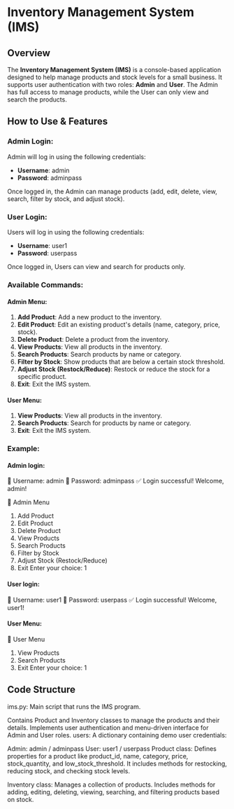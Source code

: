 # Inventory Management System (IMS)

## Overview

The **Inventory Management System (IMS)** is a console-based application designed to help manage products and stock levels for a small business. It supports user authentication with two roles: **Admin** and **User**. The Admin has full access to manage products, while the User can only view and search the products.

## How to Use & Features

### Admin Login:
Admin will log in using the following credentials:

- **Username**: admin
- **Password**: adminpass

Once logged in, the Admin can manage products (add, edit, delete, view, search, filter by stock, and adjust stock).

### User Login:
Users will log in using the following credentials:

- **Username**: user1
- **Password**: userpass

Once logged in, Users can view and search for products only.

### Available Commands:

#### Admin Menu:
1. **Add Product**: Add a new product to the inventory.
2. **Edit Product**: Edit an existing product's details (name, category, price, stock).
3. **Delete Product**: Delete a product from the inventory.
4. **View Products**: View all products in the inventory.
5. **Search Products**: Search products by name or category.
6. **Filter by Stock**: Show products that are below a certain stock threshold.
7. **Adjust Stock (Restock/Reduce)**: Restock or reduce the stock for a specific product.
8. **Exit**: Exit the IMS system.

#### User Menu:
1. **View Products**: View all products in the inventory.
2. **Search Products**: Search for products by name or category.
3. **Exit**: Exit the IMS system.

### Example:


 #### Admin login:

👤 Username: admin
🔑 Password: adminpass
✅ Login successful! Welcome, admin!

🔧 Admin Menu
1. Add Product
2. Edit Product
3. Delete Product
4. View Products
5. Search Products
6. Filter by Stock
7. Adjust Stock (Restock/Reduce)
8. Exit
Enter your choice: 1

#### User login:


👤 Username: user1
🔑 Password: userpass
✅ Login successful! Welcome, user1!

#### User Menu:

👤 User Menu
1. View Products
2. Search Products
3. Exit
Enter your choice: 1

## Code Structure
ims.py: Main script that runs the IMS program.

Contains Product and Inventory classes to manage the products and their details.
Implements user authentication and menu-driven interface for Admin and User roles.
users: A dictionary containing demo user credentials:

Admin: admin / adminpass
User: user1 / userpass
Product class: Defines properties for a product like product_id, name, category, price, stock_quantity, and low_stock_threshold. It includes methods for restocking, reducing stock, and checking stock levels.

Inventory class: Manages a collection of products. Includes methods for adding, editing, deleting, viewing, searching, and filtering products based on stock.